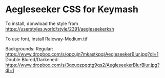 # Aegleseeker CSS for Keymash

To install, donwload the style from https://userstyles.world/style/2391/aegleseekerksh

To use font, install Raleway-Medium.ttf

Backgrounds: 
Regular: https://www.dropbox.com/s/opcujn7mkastkpg/AegleseekerBlur.jpg?dl=1
Double Blured/Darkened: https://www.dropbox.com/s/3qxuozpqqtg9qs2/AegleseekerBlurBlur.jpg?dl=1
